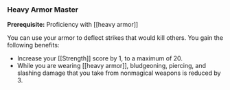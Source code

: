 ### Heavy Armor Master

**Prerequisite:** Proficiency with [[heavy armor]]

You can use your armor to deflect strikes that would kill others. You gain the following benefits:

- Increase your [[Strength]] score by 1, to a maximum of 20.
- While you are wearing [[heavy armor]], bludgeoning, piercing, and slashing damage that you take from nonmagical weapons is reduced by 3.
